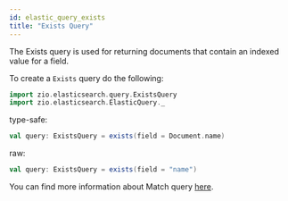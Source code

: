 ```yaml
---
id: elastic_query_exists
title: "Exists Query"
---
```


The Exists query is used for returning documents that contain an indexed value for a field.

To create a `Exists` query do the following:

```scala
import zio.elasticsearch.query.ExistsQuery
import zio.elasticsearch.ElasticQuery._
```

type-safe:
```scala
val query: ExistsQuery = exists(field = Document.name)
```

raw:
```scala
val query: ExistsQuery = exists(field = "name")
```

You can find more information about Match query [here](https://www.elastic.co/guide/en/elasticsearch/reference/current/query-dsl-exists-query.html#query-dsl-exists-query).
